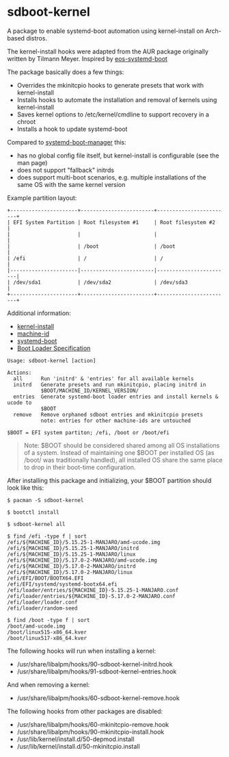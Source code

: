 # sdboot-kernel
A package to enable systemd-boot automation using kernel-install on Arch-based distros.

The kernel-install hooks were adapted from the AUR package originally written by Tilmann Meyer. Inspired by [eos-systemd-boot](https://gitlab.com/dalto.8/eos-systemd-boot)

The package basically does a few things:
- Overrides the mkinitcpio hooks to generate presets that work with kernel-install
- Installs hooks to automate the installation and removal of kernels using kernel-install
- Saves kernel options to /etc/kernel/cmdline to support recovery in a chroot
- Installs a hook to update systemd-boot

Compared to [systemd-boot-manager](https://gitlab.com/dalto.8/systemd-boot-manager) this:
- has no global config file itself, but kernel-install is configurable (see the man page)
- does not support "fallback" initrds
- does support multi-boot scenarios, e.g. multiple installations of the same OS with the same kernel version

Example partition layout:
```
+----------------------+------------------------+------------------------+
| EFI System Partition | Root filesystem #1     | Root filesystem #2     |
|                      |                        |                        |
|                      | /boot                  | /boot                  |
| /efi                 | /                      | /                      |
|----------------------|------------------------|------------------------|
| /dev/sda1            | /dev/sda2              | /dev/sda3              |
+----------------------+------------------------+------------------------+
```

Additional information:
- [kernel-install](https://man.archlinux.org/man/kernel-install.8.en)
- [machine-id](https://man.archlinux.org/man/machine-id.5)
- [systemd-boot](https://man.archlinux.org/man/systemd-boot.7)
- [Boot Loader Specification](https://systemd.io/BOOT_LOADER_SPECIFICATION)

```
Usage: sdboot-kernel [action]

Actions:
  all      Run 'initrd' & 'entries' for all available kernels
  initrd   Generate presets and run mkinitcpio, placing initrd in
           $BOOT/MACHINE_ID/KERNEL_VERSION/
  entries  Generate systemd-boot loader entries and install kernels & ucode to
           $BOOT
  remove   Remove orphaned sdboot entries and mkinitcpio presets
           note: entries for other machine-ids are untouched

$BOOT = EFI system partiton; /efi, /boot or /boot/efi
```

> Note: $BOOT should be considered shared among all OS installations of a
> system. Instead of maintaining one $BOOT per installed OS (as /boot/ was
> traditionally handled), all installed OS share the same place to drop in
> their boot-time configuration.

After installing this package and initializing, your $BOOT partition should look like this:
```
$ pacman -S sdboot-kernel

$ bootctl install

$ sdboot-kernel all

$ find /efi -type f | sort
/efi/${MACHINE_ID}/5.15.25-1-MANJARO/amd-ucode.img
/efi/${MACHINE_ID}/5.15.25-1-MANJARO/initrd
/efi/${MACHINE_ID}/5.15.25-1-MANJARO/linux
/efi/${MACHINE_ID}/5.17.0-2-MANJARO/amd-ucode.img
/efi/${MACHINE_ID}/5.17.0-2-MANJARO/initrd
/efi/${MACHINE_ID}/5.17.0-2-MANJARO/linux
/efi/EFI/BOOT/BOOTX64.EFI
/efi/EFI/systemd/systemd-bootx64.efi
/efi/loader/entries/${MACHINE_ID}-5.15.25-1-MANJARO.conf
/efi/loader/entries/${MACHINE_ID}-5.17.0-2-MANJARO.conf
/efi/loader/loader.conf
/efi/loader/random-seed

$ find /boot -type f | sort
/boot/amd-ucode.img
/boot/linux515-x86_64.kver
/boot/linux517-x86_64.kver
```

The following hooks will run when installing a kernel:
- /usr/share/libalpm/hooks/90-sdboot-kernel-initrd.hook
- /usr/share/libalpm/hooks/91-sdboot-kernel-entries.hook

And when removing a kernel:
- /usr/share/libalpm/hooks/60-sdboot-kernel-remove.hook

The following hooks from other packages are disabled:
- /usr/share/libalpm/hooks/60-mkinitcpio-remove.hook
- /usr/share/libalpm/hooks/90-mkinitcpio-install.hook
- /usr/lib/kernel/install.d/50-depmod.install
- /usr/lib/kernel/install.d/50-mkinitcpio.install

